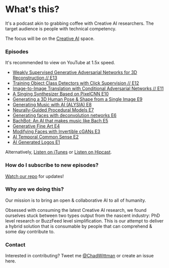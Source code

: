 # What's this?
It's a podcast akin to grabbing coffee with Creative AI researchers. The target audience is people with technical competency. 

The focus will be on the [Creative AI](http://www.creativeai.net/) space. 

### Episodes

It's recommended to view on YouTube at 1.5x speed. 

* [Weakly Supervised Generative Adversarial Networks for 3D Reconstruction // E13](https://youtu.be/D2dLHCrvDvs)
* [Training Object Class Detectors with Click Supervision // E12](https://youtu.be/imGLxLuOzz0)
* [Image-to-Image Translation with Conditional Adversarial Networks // E11](https://youtu.be/B1bMMF8miN8)
* [A Singing Synthesizer Based on PixelCNN E10](https://youtu.be/ekhiSUtRoTA)
* [Generating a 3D Human Pose & Shape from a Single Image E9](https://youtu.be/ix4INISbazM)
* [Generating Music with AI (ALYSIA) E8](https://youtu.be/KRaLgcXUauo)
* [Neurally-Guided Procedural Models E7](https://youtu.be/hQ-XMJIzppY)
* [Generating faces with deconvolution networks E6](https://youtu.be/gXMwSzuCjLk)
* [BachBot: An AI that makes music like Bach E5](https://youtu.be/n8Z_7cvI0WE)
* [Generative Fine Art E4](https://youtu.be/4RkqLb895r4)
* [Modifying Faces with Invertible cGANs E3](https://youtu.be/V0y4nOqvv-Y)
* [AI Temporal Common Sense E2](https://youtu.be/CMRy4Y-ZwGE)
* [AI Generated Logos E1](https://youtu.be/B3_jMHaomnU)

Alternatively, [Listen on iTunes](https://itunes.apple.com/us/podcast/ai-generated-logos-ai-guild/id1182836193?) or [Listen on Hipcast](http://chadwittman.hipcast.com/rss/ai-guild.xml).

### How do I subscribe to new episodes?

[Watch our repo](https://github.com/chadwittman/the-ai-podcast/subscription) for updates!

### Why are we doing this?
Our mission is to bring an open &amp; collaborative AI to all of humanity.

Obsessed with consuming the latest Creative AI research, we found ourselves stuck between two types output from the nascent industry: PhD level research or BuzzFeed level simplification. This is our attempt to deliver a hybrid solution that is consumable by people that can comprehend &amp; some day contribute to. 

### Contact
Interested in contributing? Tweet me [@ChadWittman](https://twitter.com/chadwittman) or create an issue here. 
